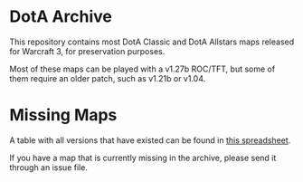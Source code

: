 # DotA Archive

This repository contains most DotA Classic and DotA Allstars maps released for Warcraft 3, for preservation purposes.

Most of these maps can be played with a v1.27b ROC/TFT, but some of them require an older patch, such as v1.21b or v1.04.

# Missing Maps

A table with all versions that have existed can be found in [this spreadsheet](https://docs.google.com/spreadsheets/d/e/2PACX-1vSFpQlcKqDru8_Wn6asztP9k4SnAQcFEnneKEvcjdooYYNo1LJmhx8JurN-0zup2g/pubhtml).

If you have a map that is currently missing in the archive, please send it through an issue file.